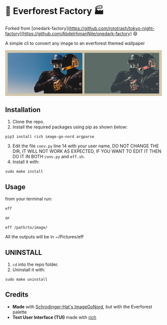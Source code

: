# 🌲 Everforest Factory 🏭
Forked from [onedark-factory](https://github.com/rototrash/tokyo-night-factory](https://github.com/AbdelrhmanNile/onedark-factory) 😄

A simple cli to convert any image to an everforest themed wallpaper

![example](./example.png)

## Installation
1. Clone the repo.
2. Install the required packages using pip as shown below:
```
pip3 install rich image-go-nord argparse
```
3. Edit the file ```conv.py``` line 14 with your user name, DO NOT CHANGE THE DIR, IT WILL NOT WORK AS EXPECTED, IF YOU WANT TO EDIT IT THEN DO IT IN BOTH ```conv.py``` and ```eff.sh```.
4. Install it with:
```
sudo make install
```

## Usage
from your terminal run:
```
eff
```
or
```
eff /path/to/image/
```

 All the outputs will be in ~/Pictures/eff

 ## UNINSTALL
 1. ```cd``` into the repo folder.
 2. Uninstall it with:
 ```
 sudo make uninstall
 ```


 ## Credits
- **Made** with [Schrodinger-Hat's ImageGoNord](https://github.com/Schrodinger-Hat), but with the Everforest palette
- **Text User Interface (TUI)** made with [rich](https://github.com/willmcgugan/rich)
